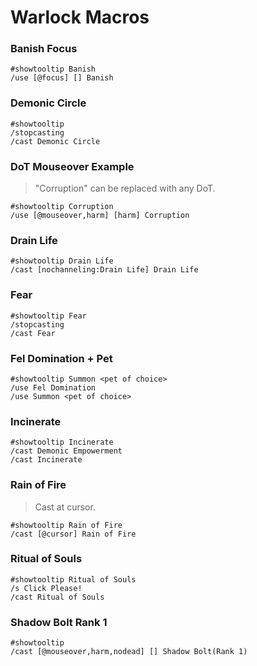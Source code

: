 # Warlock Macros

### Banish Focus
```
#showtooltip Banish
/use [@focus] [] Banish
```

### Demonic Circle
```
#showtooltip
/stopcasting
/cast Demonic Circle
```

### DoT Mouseover Example
> "Corruption" can be replaced with any DoT.
```
#showtooltip Corruption
/use [@mouseover,harm] [harm] Corruption
```

### Drain Life
```
#showtooltip Drain Life
/cast [nochanneling:Drain Life] Drain Life
```

### Fear
```
#showtooltip Fear
/stopcasting
/cast Fear
```

### Fel Domination + Pet
```
#showtooltip Summon <pet of choice>
/use Fel Domination
/use Summon <pet of choice>
```

### Incinerate
```
#showtooltip Incinerate
/cast Demonic Empowerment
/cast Incinerate
```

### Rain of Fire
> Cast at cursor.
```
#showtooltip Rain of Fire
/cast [@cursor] Rain of Fire
```

### Ritual of Souls
```
#showtooltip Ritual of Souls
/s Click Please!
/cast Ritual of Souls
```

### Shadow Bolt Rank 1 
```
#showtooltip
/cast [@mouseover,harm,nodead] [] Shadow Bolt(Rank 1)
```